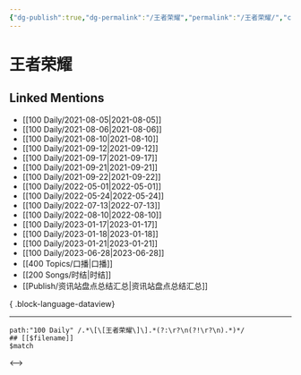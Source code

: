```yaml
---
{"dg-publish":true,"dg-permalink":"/王者荣耀","permalink":"/王者荣耀/","created":"2022-12-04T16:20:51.000+08:00","updated":"2023-08-24T19:43:42.830+08:00"}
---
```


# 王者荣耀

## Linked Mentions
- [[100 Daily/2021-08-05\|2021-08-05]]
- [[100 Daily/2021-08-06\|2021-08-06]]
- [[100 Daily/2021-08-10\|2021-08-10]]
- [[100 Daily/2021-09-12\|2021-09-12]]
- [[100 Daily/2021-09-17\|2021-09-17]]
- [[100 Daily/2021-09-21\|2021-09-21]]
- [[100 Daily/2021-09-22\|2021-09-22]]
- [[100 Daily/2022-05-01\|2022-05-01]]
- [[100 Daily/2022-05-24\|2022-05-24]]
- [[100 Daily/2022-07-13\|2022-07-13]]
- [[100 Daily/2022-08-10\|2022-08-10]]
- [[100 Daily/2023-01-17\|2023-01-17]]
- [[100 Daily/2023-01-18\|2023-01-18]]
- [[100 Daily/2023-01-21\|2023-01-21]]
- [[100 Daily/2023-06-28\|2023-06-28]]
- [[400 Topics/口播\|口播]]
- [[200 Songs/时结\|时结]]
- [[Publish/资讯站盘点总结汇总\|资讯站盘点总结汇总]]

{ .block-language-dataview}

---

```expander
path:"100 Daily" /.*\[\[王者荣耀\]\].*(?:\r?\n(?!\r?\n).*)*/
## [[$filename]]
$match
```

<-->